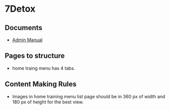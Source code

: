 # 7Detox

## Documents

* [Admin Manual](https://docs.google.com/document/d/14DdzWlJCrC0Ts99rNEioGXDfW2GfU2_6g-IphDMbCE8/edit#heading=h.pxh2lbxsw7ri)

## Pages to structure

* home traing menu has 4 tabs.

## Content Making Rules

* Images in home training menu list page should be in 360 px of width and 180 px of height for the best view.
